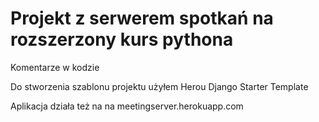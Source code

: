 # Projekt z serwerem spotkań na rozszerzony kurs pythona

Komentarze w kodzie


Do stworzenia szablonu projektu użyłem Herou Django Starter Template


Aplikacja działa też na na meetingserver.herokuapp.com
